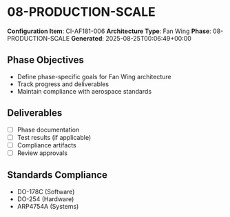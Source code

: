 # 08-PRODUCTION-SCALE

**Configuration Item**: CI-AF181-006
**Architecture Type**: Fan Wing
**Phase**: 08-PRODUCTION-SCALE
**Generated**: 2025-08-25T00:06:49+00:00

## Phase Objectives
- Define phase-specific goals for Fan Wing architecture
- Track progress and deliverables
- Maintain compliance with aerospace standards

## Deliverables
- [ ] Phase documentation
- [ ] Test results (if applicable)
- [ ] Compliance artifacts
- [ ] Review approvals

## Standards Compliance
- DO-178C (Software)
- DO-254 (Hardware)
- ARP4754A (Systems)

